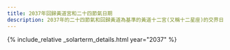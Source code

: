 ```yaml
---
title: 2037年回歸黃道宮和二十四節氣日期
description: 2037年的二十四節氣和回歸黃道為基準的黃道十二宮(又稱十二星座)的交界日期，常見於西洋占星術和星座運程
---
```

{% include_relative _solarterm_details.html year="2037" %}
